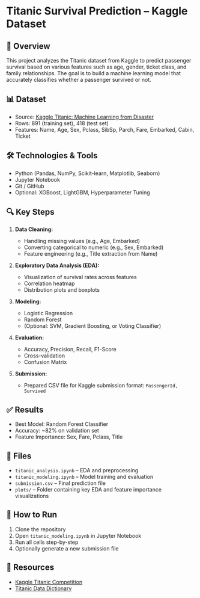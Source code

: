 # Titanic Survival Prediction – Kaggle Dataset

## 🚢 Overview
This project analyzes the Titanic dataset from Kaggle to predict passenger survival based on various features such as age, gender, ticket class, and family relationships. The goal is to build a machine learning model that accurately classifies whether a passenger survived or not.

## 📊 Dataset
- Source: [Kaggle Titanic: Machine Learning from Disaster](https://www.kaggle.com/c/titanic)
- Rows: 891 (training set), 418 (test set)
- Features: Name, Age, Sex, Pclass, SibSp, Parch, Fare, Embarked, Cabin, Ticket

## 🛠️ Technologies & Tools
- Python (Pandas, NumPy, Scikit-learn, Matplotlib, Seaborn)
- Jupyter Notebook
- Git / GitHub
- Optional: XGBoost, LightGBM, Hyperparameter Tuning

## 🔍 Key Steps
1. **Data Cleaning:**
   - Handling missing values (e.g., Age, Embarked)
   - Converting categorical to numeric (e.g., Sex, Embarked)
   - Feature engineering (e.g., Title extraction from Name)

2. **Exploratory Data Analysis (EDA):**
   - Visualization of survival rates across features
   - Correlation heatmap
   - Distribution plots and boxplots

3. **Modeling:**
   - Logistic Regression
   - Random Forest
   - (Optional: SVM, Gradient Boosting, or Voting Classifier)

4. **Evaluation:**
   - Accuracy, Precision, Recall, F1-Score
   - Cross-validation
   - Confusion Matrix

5. **Submission:**
   - Prepared CSV file for Kaggle submission format: `PassengerId, Survived`

## ✅ Results
- Best Model: Random Forest Classifier
- Accuracy: ~82% on validation set
- Feature Importance: Sex, Fare, Pclass, Title

## 📁 Files
- `titanic_analysis.ipynb` – EDA and preprocessing
- `titanic_modeling.ipynb` – Model training and evaluation
- `submission.csv` – Final prediction file
- `plots/` – Folder containing key EDA and feature importance visualizations

## 🚀 How to Run
1. Clone the repository  
2. Open `titanic_modeling.ipynb` in Jupyter Notebook  
3. Run all cells step-by-step  
4. Optionally generate a new submission file

## 📎 Resources
- [Kaggle Titanic Competition](https://www.kaggle.com/c/titanic)
- [Titanic Data Dictionary](https://www.kaggle.com/code/sashankpillai/titanic-data-dictionary)
